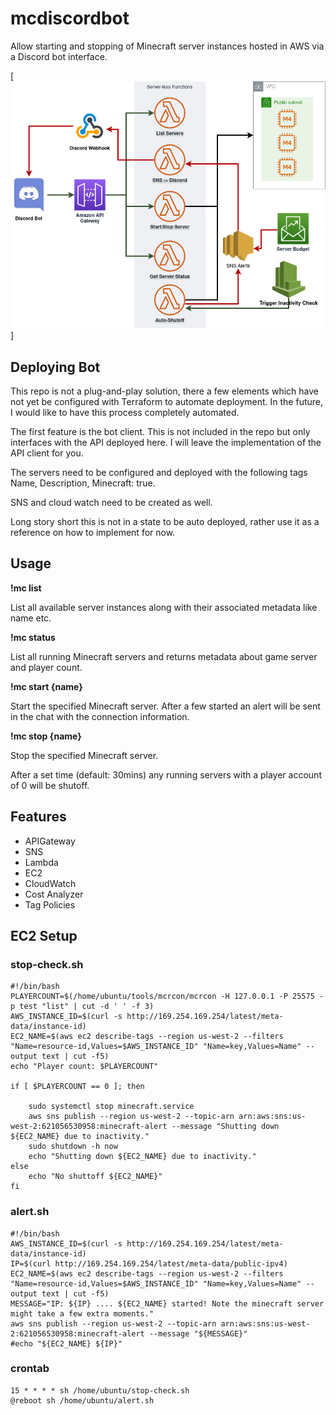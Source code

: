 # mcdiscordbot

Allow starting and stopping of Minecraft server instances hosted in AWS via a
Discord bot interface. 

[![Alt text](./diagram.jpg)]

## Deploying Bot

This repo is not a plug-and-play solution, there a few elements which have not yet be configured with Terraform to automate deployment. In the future, I would like to have this process completely automated. 

The first feature is the bot client. This is not included in the repo but only interfaces with the API deployed here. I will leave the implementation of the API client for you. 

The servers need to be configured and deployed with the following tags Name, Description, Minecraft: true.

SNS and cloud watch need to be created as well.

Long story short this is not in a state to be auto deployed, rather use it as a reference on how to implement for now. 

## Usage

**!mc list**

List all available server instances along with their associated metadata like name etc.

**!mc status**

List all running Minecraft servers and returns metadata about game server and player count.

**!mc start {name}**

Start the specified Minecraft server. After a few started an alert will be sent in the chat with the connection information.

**!mc stop {name}**

Stop the specified Minecraft server. 


After a set time (default: 30mins) any running servers with a player account of 0 will be shutoff.

## Features 
* APIGateway
* SNS
* Lambda
* EC2
* CloudWatch
* Cost Analyzer 
* Tag Policies


## EC2 Setup 


### stop-check.sh

```
#!/bin/bash
PLAYERCOUNT=$(/home/ubuntu/tools/mcrcon/mcrcon -H 127.0.0.1 -P 25575 -p test "list" | cut -d ' ' -f 3)
AWS_INSTANCE_ID=$(curl -s http://169.254.169.254/latest/meta-data/instance-id)
EC2_NAME=$(aws ec2 describe-tags --region us-west-2 --filters "Name=resource-id,Values=$AWS_INSTANCE_ID" "Name=key,Values=Name" --output text | cut -f5)
echo "Player count: $PLAYERCOUNT"

if [ $PLAYERCOUNT == 0 ]; then

	sudo systemctl stop minecraft.service
	aws sns publish --region us-west-2 --topic-arn arn:aws:sns:us-west-2:621056530958:minecraft-alert --message "Shutting down ${EC2_NAME} due to inactivity."
	sudo shutdown -h now
	echo "Shutting down ${EC2_NAME} due to inactivity."
else
	echo "No shuttoff ${EC2_NAME}"
fi
```

### alert.sh 

```
#!/bin/bash
AWS_INSTANCE_ID=$(curl -s http://169.254.169.254/latest/meta-data/instance-id)
IP=$(curl http://169.254.169.254/latest/meta-data/public-ipv4)
EC2_NAME=$(aws ec2 describe-tags --region us-west-2 --filters "Name=resource-id,Values=$AWS_INSTANCE_ID" "Name=key,Values=Name" --output text | cut -f5)
MESSAGE="IP: ${IP} .... ${EC2_NAME} started! Note the minecraft server might take a few extra moments."
aws sns publish --region us-west-2 --topic-arn arn:aws:sns:us-west-2:621056530958:minecraft-alert --message "${MESSAGE}"
#echo "${EC2_NAME} ${IP}"

```

### crontab

```
15 * * * * sh /home/ubuntu/stop-check.sh
@reboot sh /home/ubuntu/alert.sh
```